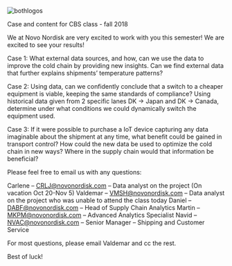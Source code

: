

![bothlogos](https://user-images.githubusercontent.com/43948265/46852135-3f297600-cdfa-11e8-9133-54dcc384e8cb.PNG)


Case and content for CBS class - fall 2018

We at Novo Nordisk are very excited to work with you this semester! We are excited to see your results! 

Case 1: What external data sources, and how, can we use the data to improve the cold chain by providing new insights. Can we find external data that further explains shipments’ temperature patterns? 


Case 2: Using data, can we confidently conclude that a switch to a cheaper equipment is viable, keeping the same standards of compliance? Using historical data given from 2 specific lanes DK -> Japan and DK -> Canada, determine under what conditions we could dynamically switch the equipment used. 


Case 3: If it were possible to purchase a IoT device capturing any data imaginable about the shipment at any time, what benefit could be gained in transport control? How could the new data be used to optimize the cold chain in new ways? Where in the supply chain would that information be beneficial?




Please feel free to email us with any questions: 

Carlene – CRLJ@novonordisk.com – Data analyst on the project (On vacation Oct 20-Nov 5)
Valdemar – VMSH@novonordisk.com – Data analyst on the project who was unable to attend the class today 
Daniel – DABF@novonordisk.com – Head of Supply Chain Analytics
Martin – MKPM@novonordisk.com – Advanced Analytics Specialist
Navid – NVAC@novonordisk.com – Senior Manager – Shipping and Customer Service 


For most questions, please email Valdemar and cc the rest.

Best of luck! 


